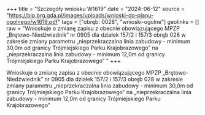 +++
title = "Szczegóły wniosku W1619"
date = "2024-06-12"
source = "https://bip.brg.gda.pl/images/uploads/wnioski-do-planu-ogolnego/w1619.pdf"
tags = ["obręb: 0028", "wnioski-ogolne"]
geolinks = []
raw = "Wnioskuje o zmianę zapisu z obecnie obowiązującego MPZP „Brętowo-Niedźwiednik” nr 0905 dla działek 157/2 i 157/3 obręb 028 w zakresie zmiany parametru „nieprzekraczalna linia zabudowy - minimum 30,0m od granicy Trójmiejskiego Parku Krajobrazowego” na „nieprzekraczalna linia zabudowy - minimum 12,0m od granicy Trójmiejskiego Parku Krajobrazowego” "
+++

Wnioskuje o zmianę zapisu z obecnie obowiązującego MPZP „Brętowo-Niedźwiednik” nr 0905 dla
działek 157/2 i 157/3 obręb 028 w zakresie zmiany parametru „nieprzekraczalna linia zabudowy - minimum
30,0m od granicy Trójmiejskiego Parku Krajobrazowego” na „nieprzekraczalna linia zabudowy - minimum
12,0m od granicy Trójmiejskiego Parku Krajobrazowego”



